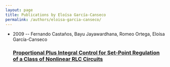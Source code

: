 ```yaml
---
layout: page
title: Publications by Eloísa García-Canseco
permalink: /authors/eloisa-garcia-canseco/
---
```


<ul class="post-list">
<li><span class='post-meta'>2009 -- Fernando Castaños, Bayu Jayawardhana, Romeo Ortega, Eloísa García-Canseco</span><h3><a class='post-link' href='../../proportional-plus-integral-control-for-set-point-regulation-of-a-class-of-nonlinear-rlc-circuits'>Proportional Plus Integral Control for Set-Point Regulation of a Class of Nonlinear RLC Circuits</a></h3></li>

</ul>
